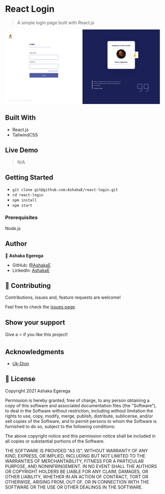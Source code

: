# React Login

> A simple login page built with React.js

![](./docs/snapshot.png)

## Built With

- React.js
- TailwindCSS

## Live Demo

> N/A

## Getting Started

- `git clone git@github.com:AshakaE/react-login.git`
- `cd react-login`
- `npm install`
- `npm start`

### Prerequisites

Node.js

## Author

👤 **Ashaka Egerega**

- GitHub: [@AshakaE](https://github.com/AshakaE)
- LinkedIn: [AshakaE](https://www.linkedin.com/in/AshakaE/)

## 🤝 Contributing

Contributions, issues and, feature requests are welcome!

Feel free to check the [issues page](https://github.com/AshakaE/react-login/issues).

## Show your support

Give a ⭐️ if you like this project!

## Acknowledgments

- [Uk-Dion](http://www.ukdioninvestment.com/)

## 📝 License

Copyright 2021 Ashaka Egerega

Permission is hereby granted, free of charge, to any person obtaining a copy of this software and associated documentation files (the "Software"), to deal in the Software without restriction, including without limitation the rights to use, copy, modify, merge, publish, distribute, sublicense, and/or sell copies of the Software, and to permit persons to whom the Software is furnished to do so, subject to the following conditions:

The above copyright notice and this permission notice shall be included in all copies or substantial portions of the Software.

THE SOFTWARE IS PROVIDED "AS IS", WITHOUT WARRANTY OF ANY KIND, EXPRESS, OR IMPLIED, INCLUDING BUT NOT LIMITED TO THE WARRANTIES OF MERCHANTABILITY, FITNESS FOR A PARTICULAR PURPOSE, AND NONINFRINGEMENT. IN NO EVENT SHALL THE AUTHORS OR COPYRIGHT HOLDERS BE LIABLE FOR ANY CLAIM, DAMAGES, OR OTHER LIABILITY, WHETHER IN AN ACTION OF CONTRACT, TORT OR OTHERWISE, ARISING FROM, OUT OF, OR IN CONNECTION WITH THE SOFTWARE OR THE USE OR OTHER DEALINGS IN THE SOFTWARE.
